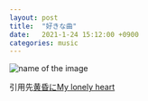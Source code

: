 ```yaml
---
layout: post
title:  "好きな曲"
date:   2021-1-24 15:12:00 +0900
categories: music
---
```



![name of the image](https://se8move.github.io/blog/img/cafe.jpg)

引用先[黄昏にMy lonely heart](https://www.youtube.com/watch?v=a0AUKjQKF0M)



